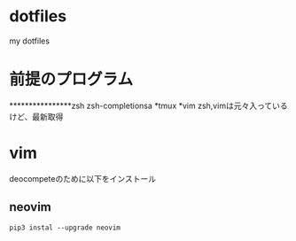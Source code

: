 # dotfiles
my dotfiles

# 前提のプログラム
****************zsh zsh-completionsa
*tmux
*vim
zsh,vimは元々入っているけど、最新取得  

# vim
deocompeteのために以下をインストール
## neovim
`pip3 instal --upgrade neovim`

